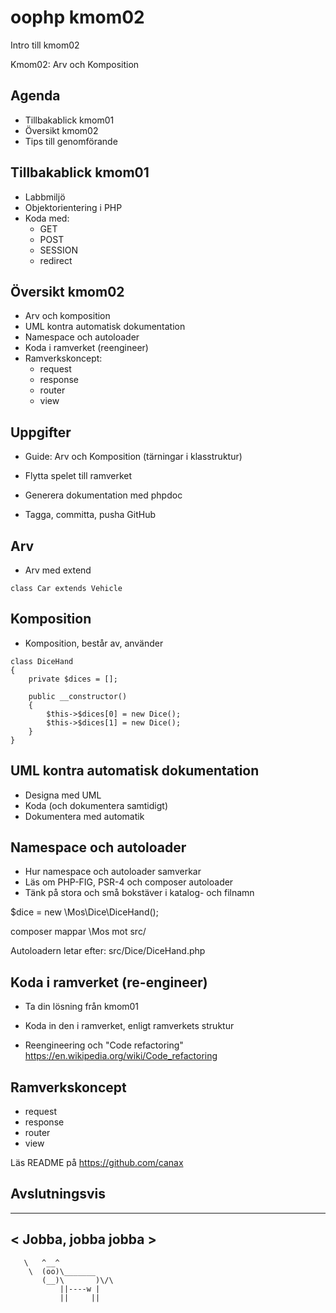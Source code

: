 oophp kmom02
========================

Intro till kmom02

Kmom02: Arv och Komposition



Agenda
------------------------

* Tillbakablick kmom01
* Översikt kmom02
* Tips till genomförande



Tillbakablick kmom01
------------------------

* Labbmiljö
* Objektorientering i PHP
* Koda med:
    * GET
    * POST
    * SESSION
    * redirect



Översikt kmom02
------------------------

* Arv och komposition
* UML kontra automatisk dokumentation
* Namespace och autoloader
* Koda i ramverket (reengineer)
* Ramverkskoncept:
    * request
    * response
    * router
    * view



Uppgifter
------------------------

* Guide: Arv och Komposition (tärningar i klasstruktur)
* Flytta spelet till ramverket
* Generera dokumentation med phpdoc

* Tagga, committa, pusha  GitHub



Arv
------------------------

* Arv med extend

```
class Car extends Vehicle
```



Komposition
------------------------

* Komposition, består av, använder

```
class DiceHand
{
    private $dices = [];

    public __constructor()
    {
        $this->$dices[0] = new Dice();
        $this->$dices[1] = new Dice();
    }
}
```



UML kontra automatisk dokumentation
------------------------

* Designa med UML
* Koda (och dokumentera samtidigt)
* Dokumentera med automatik



Namespace och autoloader
------------------------

* Hur namespace och autoloader samverkar
* Läs om PHP-FIG, PSR-4 och composer autoloader
* Tänk på stora och små bokstäver i katalog- och filnamn

$dice = new \\Mos\\Dice\\DiceHand();

composer mappar \\Mos mot src/

Autoloadern letar efter:
 src/Dice/DiceHand.php



Koda i ramverket (re-engineer)
------------------------

* Ta din lösning från kmom01
* Koda in den i ramverket, enligt ramverkets struktur

* Reengineering och "Code refactoring"
    https://en.wikipedia.org/wiki/Code_refactoring



Ramverkskoncept
------------------------

* request
* response
* router
* view

Läs README på https://github.com/canax



Avslutningsvis
------------------------

_____________________
< Jobba, jobba jobba >
---------------------
       \   ^__^
        \  (oo)\_______
           (__)\       )\/\
               ||----w |
               ||     ||
